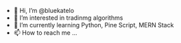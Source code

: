 - 👋 Hi, I’m @bluekatelo
- 👀 I’m interested in tradinmg algorithms 
- 🌱 I’m currently learning Python, Pine Script, MERN Stack
- 📫 How to reach me ...

<!---
bluekatelo/bluekatelo is a ✨ special ✨ repository because its `README.md` (this file) appears on your GitHub profile.
You can click the Preview link to take a look at your changes.
--->
